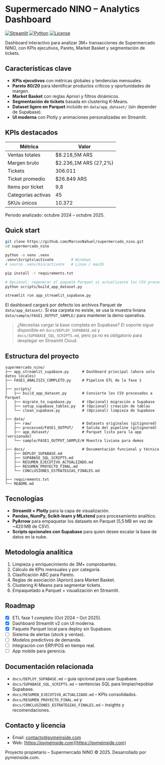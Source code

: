 # Supermercado NINO – Analytics Dashboard

[![Streamlit](https://img.shields.io/badge/Streamlit-FF4B4B?style=for-the-badge&logo=Streamlit&logoColor=white)](https://streamlit.io/)
[![Python](https://img.shields.io/badge/Python-3.10+-3776AB?style=for-the-badge&logo=python&logoColor=white)](https://www.python.org/)
[![License](https://img.shields.io/badge/License-MIT-yellow.svg?style=for-the-badge)](LICENSE)

Dashboard interactivo para analizar 3M+ transacciones de Supermercado NINO, con KPIs ejecutivos, Pareto, Market Basket y segmentación de tickets.

## Características clave

- **KPIs ejecutivos** con métricas globales y tendencias mensuales.
- **Pareto 80/20** para identificar productos críticos y oportunidades de margen.
- **Market Basket** con reglas Apriori y filtros dinámicos.
- **Segmentación de tickets** basada en clustering K-Means.
- **Dataset ligero en Parquet** incluido en `data/app_dataset/` (sin depender de Supabase).
- **UI moderna** con Plotly y animaciones personalizadas en Streamlit.

## KPIs destacados

| Métrica | Valor |
| --- | --- |
| Ventas totales | $8.218,5M ARS |
| Margen bruto | $2.236,1M ARS (27,2%) |
| Tickets | 306.011 |
| Ticket promedio | $26.849 ARS |
| Items por ticket | 9,8 |
| Categorías activas | 45 |
| SKUs únicos | 10.372 |

Periodo analizado: octubre 2024 – octubre 2025.

## Quick start

```bash
git clone https://github.com/MarcosNahuel/supermercado_nino.git
cd supermercado_nino

python -m venv .venv
.venv\Scripts\activate        # Windows
# source .venv/bin/activate   # Linux / macOS

pip install -r requirements.txt

# Opcional: regenerar el paquete Parquet si actualizaste los CSV procesados
python scripts/build_app_dataset.py

streamlit run app_streamlit_supabase.py
```

El dashboard cargará por defecto los archivos Parquet de `data/app_dataset/`. Si esa carpeta no existe, se usa la muestra liviana `data/sample/FASE1_OUTPUT_SAMPLE/` para mantener la demo operativa.

> ¿Necesitas cargar la base completa en Supabase? El soporte sigue disponible en `docs/DEPLOY_SUPABASE.md` y `docs/SUPABASE_SQL_SCRIPTS.md`, pero ya no es obligatorio para desplegar en Streamlit Cloud.

## Estructura del proyecto

```
supermercado_nino/
├── app_streamlit_supabase.py      # Dashboard principal (ahora solo datos locales)
├── FASE1_ANALISIS_COMPLETO.py     # Pipeline ETL de la fase 1
│
├── scripts/
│   ├── build_app_dataset.py       # Convierte los CSV procesados a Parquet
│   ├── migrate_to_supabase.py     # (Opcional) migración a Supabase
│   ├── setup_supabase_tables.py   # (Opcional) creación de tablas
│   └── clean_supabase.py          # (Opcional) limpieza de Supabase
│
├── data/
│   ├── raw/                       # Datasets originales (gitignored)
│   ├── processed/FASE1_OUTPUT/    # Salida del pipeline (gitignored)
│   ├── app_dataset/               # Parquet listo para la app (versionado)
│   └── sample/FASE1_OUTPUT_SAMPLE/# Muestra liviana para demos
│
├── docs/                          # Documentación funcional y técnica
│   ├── DEPLOY_SUPABASE.md
│   ├── SUPABASE_SQL_SCRIPTS.md
│   ├── RESUMEN_EJECUTIVO_ACTUALIZADO.md
│   ├── RESUMEN_PROYECTO_FINAL.md
│   └── CONCLUSIONES_ESTRATEGIAS_FINALES.md
│
├── requirements.txt
└── README.md
```

## Tecnologías

- **Streamlit + Plotly** para la capa de visualización.
- **Pandas, NumPy, Scikit-learn y MLxtend** para procesamiento analítico.
- **PyArrow** para empaquetar los datasets en Parquet (5,5 MB en vez de ~420 MB de CSV).
- **Scripts opcionales con Supabase** para quien desee escalar la base de datos en la nube.

## Metodología analítica

1. Limpieza y enriquecimiento de 3M+ comprobantes.
2. Cálculo de KPIs mensuales y por categoría.
3. Clasificación ABC para Pareto.
4. Reglas de asociación (Apriori) para Market Basket.
5. Clustering K-Means para segmentar tickets.
6. Empaquetado a Parquet + visualización en Streamlit.

## Roadmap

- [x] ETL fase 1 completo (Oct 2024 – Oct 2025).
- [x] Dashboard Streamlit v2 con UI moderna.
- [x] Paquete Parquet local para deploy sin Supabase.
- [ ] Sistema de alertas (stock y ventas).
- [ ] Modelos predictivos de demanda.
- [ ] Integración con ERP/POS en tiempo real.
- [ ] App mobile para gerencia.

## Documentación relacionada

- `docs/DEPLOY_SUPABASE.md` – guía opcional para usar Supabase.
- `docs/SUPABASE_SQL_SCRIPTS.md` – sentencias SQL para limpiar/repoblar Supabase.
- `docs/RESUMEN_EJECUTIVO_ACTUALIZADO.md` – KPIs consolidados.
- `docs/RESUMEN_PROYECTO_FINAL.md` y `docs/CONCLUSIONES_ESTRATEGIAS_FINALES.md` – insights y recomendaciones.

## Contacto y licencia

- Email: contacto@pymeinside.com
- Web: [https://pymeinside.com](https://pymeinside.com)

Proyecto propietario – Supermercado NINO © 2025. Desarrollado por pymeinside.com.
